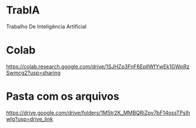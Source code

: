# TrabIA
Trabalho De Inteligência Artificial
# Colab
https://colab.research.google.com/drive/1SJHZp3FnF6EpllWfYwEk1GWpRzSwmcg2?usp=sharing
# Pasta com os arquivos
https://drive.google.com/drive/folders/1M5tr2K_MMBQRiZpv7bF14ossTPslhwIg?usp=drive_link

